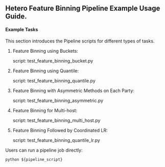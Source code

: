 ## Hetero Feature Binning Pipeline Example Usage Guide.

#### Example Tasks

This section introduces the Pipeline scripts for different types of tasks.

1. Feature Binning using Buckets:

   script: test_feature_binning_bucket.py

2. Feature Binning using Quantile:

   script: test_feature_binning_quantile.py

3. Feature Binning with Asymmetric Methods on Each Party:

   script: test_feature_binning_asymmetric.py

4. Feature Binning for Multi-host:

   script: test_feature_binning_multi_host.py

5. Feature Binning Followed by Coordinated LR:

   script: test_feature_binning_quantile_lr.py

Users can run a pipeline job directly:

    python ${pipeline_script}
